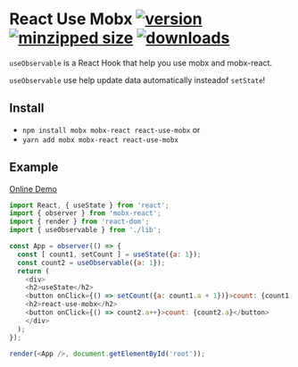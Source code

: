 # React Use Mobx [![version](https://img.shields.io/npm/v/react-use-mobx.svg)](https://www.npmjs.com/package/react-use-mobx) [![minzipped size](https://img.shields.io/bundlephobia/minzip/react-use-mobx.svg)](https://www.npmjs.com/package/react-use-mobx) [![downloads](https://img.shields.io/npm/dt/react-use-mobx.svg)](https://www.npmjs.com/package/react-use-mobx) 

`useObservable` is a React Hook that help you use mobx and mobx-react.

`useObservable` use help update data automatically insteadof `setState`!

## Install

* `npm install mobx mobx-react react-use-mobx` or
* `yarn add mobx mobx-react react-use-mobx`

## Example
[Online Demo](https://stackblitz.com/edit/react-tupq9h)
```javascript
import React, { useState } from 'react';
import { observer } from 'mobx-react';
import { render } from 'react-dom';
import { useObservable } from './lib';

const App = observer(() => {
  const [ count1, setCount ] = useState({a: 1});
  const count2 = useObservable({a: 1});
  return (
    <div>
    <h2>useState</h2>
    <button onClick={() => setCount({a: count1.a + 1})}>count: {count1.a}</button>
    <h2>react-use-mobx</h2>
    <button onClick={() => count2.a++}>count: {count2.a}</button>
    </div>
  );
});

render(<App />, document.getElementById('root'));
```